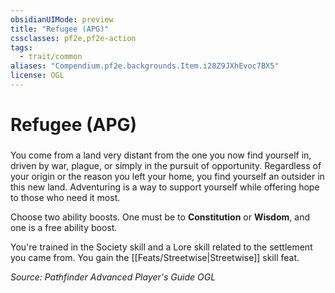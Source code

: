 ```yaml
---
obsidianUIMode: preview
title: "Refugee (APG)"
cssclasses: pf2e,pf2e-action
tags:
  - trait/common
aliases: "Compendium.pf2e.backgrounds.Item.i28Z9JXhEvoc7BX5"
license: OGL
---
```

# Refugee (APG)

### 






You come from a land very distant from the one you now find yourself in, driven by war, plague, or simply in the pursuit of opportunity. Regardless of your origin or the reason you left your home, you find yourself an outsider in this new land. Adventuring is a way to support yourself while offering hope to those who need it most.

Choose two ability boosts. One must be to **Constitution** or **Wisdom**, and one is a free ability boost.

You're trained in the Society skill and a Lore skill related to the settlement you came from. You gain the [[Feats/Streetwise|Streetwise]] skill feat.

*Source: Pathfinder Advanced Player's Guide*
*OGL*